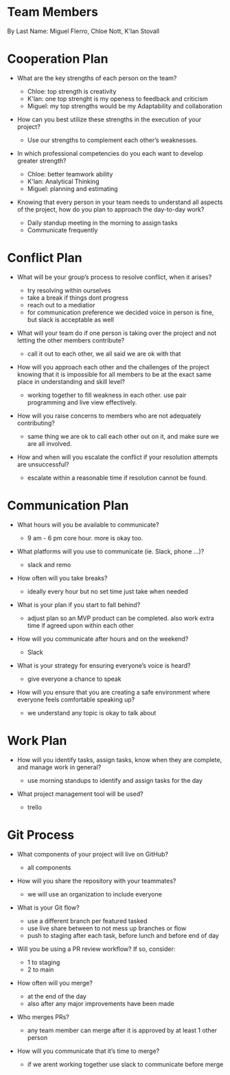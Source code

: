 # Team Members

By Last Name: Miguel FIerro, Chloe Nott, K'lan Stovall

# Cooperation Plan

- What are the key strengths of each person on the team?
  - Chloe: top strength is creativity
  - K'lan: one top strenght is my openess to feedback and criticism
  - Miguel: my top strengths would be my Adaptability and collaboration

- How can you best utilize these strengths in the execution of your project?
  - Use our strengths to complement each other’s weaknesses.

- In which professional competencies do you each want to develop greater strength?
  - Chloe: better teamwork ability
  - K'lan: Analytical Thinking
  - Miguel: planning and estimating

- Knowing that every person in your team needs to understand all aspects of the project, how do you plan to approach the day-to-day work?
  - Daily standup meeting in the morning to assign tasks
  - Communicate frequently

# Conflict Plan

- What will be your group’s process to resolve conflict, when it arises?
  - try resolving within ourselves
  - take a break if things dont progress
  - reach out to a mediatior
  - for communication preference we decided voice in person is fine, but slack is acceptable as well

- What will your team do if one person is taking over the project and not letting the other members contribute?
  - call it out to each other, we all said we are ok with that

- How will you approach each other and the challenges of the project knowing that it is impossible for all members to be at the exact same place in understanding and skill level?
  - working together to fill weakness in each other. use pair programming and live view effectively.

- How will you raise concerns to members who are not adequately contributing?
  - same thing we are ok to call each other out on it, and make sure we are all involved.

- How and when will you escalate the conflict if your resolution attempts are unsuccessful?
  - escalate within a reasonable time if resolution cannot be found.

# Communication Plan

- What hours will you be available to communicate?
  - 9 am - 6 pm core hour. more is okay too.

- What platforms will you use to communicate (ie. Slack, phone …)?
  - slack and remo

- How often will you take breaks?
  - ideally every hour but no set time just take when needed

- What is your plan if you start to fall behind?
  - adjust plan so an MVP product can be completed. also work extra time if agreed upon within each other

- How will you communicate after hours and on the weekend?
  - Slack

- What is your strategy for ensuring everyone’s voice is heard?
  - give everyone a chance to speak

- How will you ensure that you are creating a safe environment where everyone feels comfortable speaking up?
  - we understand any topic is okay to talk about

# Work Plan

- How will you identify tasks, assign tasks, know when they are complete, and manage work in general?
  - use morning standups to identify and assign tasks for the day

- What project management tool will be used?
  - trello

# Git Process

- What components of your project will live on GitHub?
  - all components

- How will you share the repository with your teammates?
  - we will use an organization to include everyone

- What is your Git flow?
  - use a different branch per featured tasked
  - use live share between to not mess up branches or flow
  - push to staging after each task, before lunch and before end of day

- Will you be using a PR review workflow? If so, consider:
  - 1 to staging
  - 2 to main

- How often will you merge?
  - at the end of the day
  - also after any major improvements have been made

- Who merges PRs?
  - any team member can merge after it is approved by at least 1 other person

- How will you communicate that it’s time to merge?
  - if we arent working together use slack to communicate before merge
